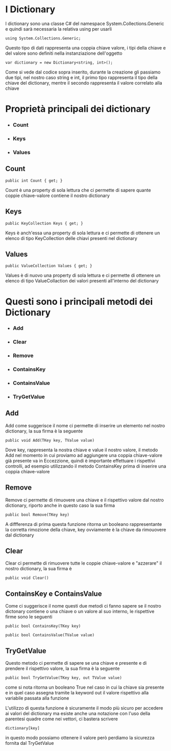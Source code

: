 # I Dictionary

I dictionary sono una classe C# del namespace System.Collections.Generic e quindi sarà necessaria la relativa using per usarli

    using System.Collections.Generic;

Questo tipo di dati rappresenta una coppia chiave valore, i tipi della chiave e del valore sono definiti nella instanziazione dell'oggetto

    var dictionary = new Dictionary<string, int>();

Come si vede dal codice sopra inserito, durante la creazione gli passiamo due tipi, nel nostro caso string e int, il primo tipo rappresenta il tipo della chiave del dictionary, mentre il secondo rappresenta il valore correlato alla chiave

# Proprietà principali dei dictionary

-   ### Count
-   ### Keys
-   ### Values

## Count

    public int Count { get; }

Count è una property di sola lettura che ci permette di sapere quante coppie chiave-valore contiene il nostro dictionary

## Keys

    public KeyCollection Keys { get; }

Keys è anch'essa una property di sola lettura e ci permette di ottenere un elenco di tipo KeyCollection delle chiavi presenti nel dictionary

## Values

    public ValueCollection Values { get; }

Values è di nuovo una property di sola lettura e ci permette di ottenere un elenco di tipo ValueCollaction dei valori presenti all'interno del dictionary

# Questi sono i principali metodi dei Dictionary

-   ### Add

-   ### Clear

-   ### Remove

-   ### ContainsKey

-   ### ContainsValue

-   ### TryGetValue

## Add

Add come suggerisce il nome ci permette di inserire un elemento nel nostro dictionary, la sua firma è la seguente

    public void Add(TKey key, TValue value)

Dove key, rappresenta la nostra chiave e value il nostro valore, il metodo Add nel momento in cui proviamo ad aggiungere una coppia chiave-valore già presente va in Eccezzione, quindi è importante effettuare i rispettivi controlli, ad esempio utilizzando il metodo ContainsKey prima di inserire una coppia chiave-valore

## Remove

Remove ci permette di rimuovere una chiave e il rispettivo valore dal nostro dictionary, riporto anche in questo caso la sua firma

    public bool Remove(TKey key)

A diffferenza di prima questa funzione ritorna un booleano rappresentante la corretta rimozione della chiave, key ovviamente è la chiave da rimouovere dal dictionary

## Clear

Clear ci permette di rimuovere tutte le coppie chiave-valore e "azzerare" il nostro dictionary, la sua firma è

    public void Clear()

## ContainsKey e ContainsValue

Come ci suggerisce il nome questi due metodi ci fanno sapere se il nostro dictonary contiene o una chiave o un valore al suo interno, le rispettive firme sono le seguenti

    public bool ContainsKey(TKey key)

    public bool ContainsValue(TValue value)

## TryGetValue

Questo metodo ci permette di sapere se una chiave e presente e di prendere il rispettivo valore, la sua firma è la seguente

    public bool TryGetValue(TKey key, out TValue value)

come si nota ritorna un booleano True nel caso in cui la chiave sia presente e in quel caso assegna tramite la keyword out il valore rispettivo alla variabile passata alla funzione

L'utilizzo di questa funzione è sicuramente il modo più sicuro per accedere ai valori del dictionary ma esiste anche una notazione con l'uso della parentesi quadre come nei vettori, ci bastera scrivere

    dictionary[key]

in questo modo possiamo ottenere il valore però perdiamo la sicurezza fornita dal TryGetValue
